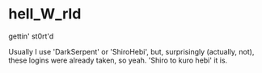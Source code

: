 # hell_W_rld
gettin' st0rt'd

Usually I use 'DarkSerpent' or 'ShiroHebi', but, surprisingly (actually, not), these logins were already taken, so yeah. 'Shiro to kuro hebi' it is.
